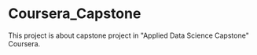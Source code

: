 # Coursera_Capstone
This project is about capstone project in "Applied Data Science Capstone" Coursera.
